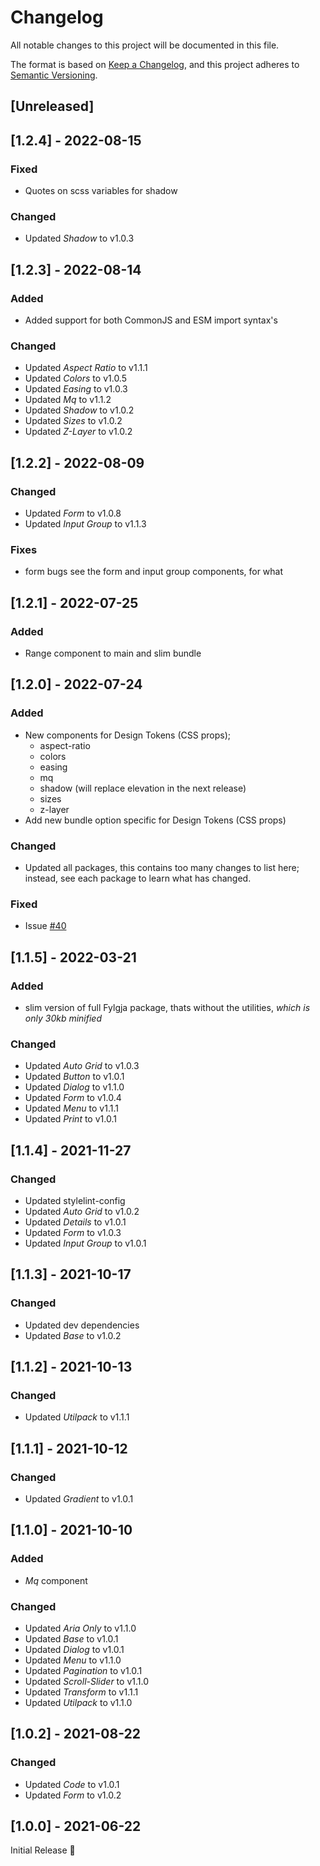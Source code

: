 # Changelog
All notable changes to this project will be documented in this file.

The format is based on [Keep a Changelog](https://keepachangelog.com/en/1.0.0/),
and this project adheres to [Semantic Versioning](https://semver.org/spec/v2.0.0.html).

## [Unreleased]

## [1.2.4] - 2022-08-15
### Fixed
- Quotes on scss variables for shadow

### Changed
- Updated _Shadow_ to v1.0.3

## [1.2.3] - 2022-08-14
### Added
- Added support for both CommonJS and ESM import syntax's

### Changed
- Updated _Aspect Ratio_ to v1.1.1
- Updated _Colors_ to v1.0.5
- Updated _Easing_ to v1.0.3
- Updated _Mq_ to v1.1.2
- Updated _Shadow_ to v1.0.2
- Updated _Sizes_ to v1.0.2
- Updated _Z-Layer_ to v1.0.2

## [1.2.2] - 2022-08-09
### Changed
- Updated _Form_ to v1.0.8
- Updated _Input Group_ to v1.1.3

### Fixes
- form bugs see the form and input group components, for what

## [1.2.1] - 2022-07-25
### Added
- Range component to main and slim bundle

## [1.2.0] - 2022-07-24
### Added
- New components for Design Tokens (CSS props);
  - aspect-ratio
  - colors
  - easing
  - mq
  - shadow (will replace elevation in the next release)
  - sizes
  - z-layer
- Add new bundle option specific for Design Tokens (CSS props)

### Changed
- Updated all packages,
  this contains too many changes to list here; instead,
  see each package to learn what has changed.

### Fixed
- Issue [#40](https://github.com/fylgja/fylgja/issues/40)

## [1.1.5] - 2022-03-21
### Added
- slim version of full Fylgja package, thats without the utilities,
  _which is only 30kb minified_

### Changed
- Updated _Auto Grid_ to v1.0.3
- Updated _Button_ to v1.0.1
- Updated _Dialog_ to v1.1.0
- Updated _Form_ to v1.0.4
- Updated _Menu_ to v1.1.1
- Updated _Print_ to v1.0.1

## [1.1.4] - 2021-11-27
### Changed
- Updated stylelint-config
- Updated _Auto Grid_ to v1.0.2
- Updated _Details_ to v1.0.1
- Updated _Form_ to v1.0.3
- Updated _Input Group_ to v1.0.1

## [1.1.3] - 2021-10-17
### Changed
- Updated dev dependencies
- Updated _Base_ to v1.0.2

## [1.1.2] - 2021-10-13
### Changed
- Updated _Utilpack_ to v1.1.1

## [1.1.1] - 2021-10-12
### Changed
- Updated _Gradient_ to v1.0.1

## [1.1.0] - 2021-10-10
### Added
- _Mq_ component

### Changed
- Updated _Aria Only_ to v1.1.0
- Updated _Base_ to v1.0.1
- Updated _Dialog_ to v1.0.1
- Updated _Menu_ to v1.1.0
- Updated _Pagination_ to v1.0.1
- Updated _Scroll-Slider_ to v1.1.0
- Updated _Transform_ to v1.1.1
- Updated _Utilpack_ to v1.1.0

## [1.0.2] - 2021-08-22
### Changed
- Updated _Code_ to v1.0.1
- Updated _Form_ to v1.0.2

## [1.0.0] - 2021-06-22
Initial Release 🎉

